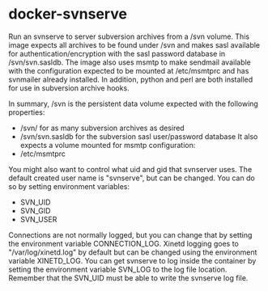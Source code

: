 docker-svnserve
===============

Run an svnserve to server subversion archives from a /svn volume. This image
expects all archives to be found under /svn and makes sasl available for
authentication/encryption with the sasl password database in /svn/svn.sasldb.
The image also uses msmtp to make sendmail available with the configuration
expected to be mounted at /etc/msmtprc and has svnmailer already installed. In addition, python and perl are both installed for use in subversion archive hooks.

In summary, /svn is the persistent data volume expected with the following
properties:
* /svn/<archive> for as many subversion archives as desired
* /svn/svn.sasldb for the subversion sasl user/password database
It also expects a volume mounted for msmtp configuration:
* /etc/msmtprc

You might also want to control what uid and gid that svnserver uses. The default created user name is "svnserve", but can be changed. You can do so by setting environment variables:
* SVN_UID
* SVN_GID
* SVN_USER

Connections are not normally logged, but you can change that by setting the environment variable CONNECTION_LOG. Xinetd logging goes to "/var/log/xinetd.log" by default but can be changed using the environment variable XINETD_LOG. You can get svnserve to log inside the container by setting the environment variable SVN_LOG to the log file location. Remember that the SVN_UID must be able to write the svnserve log file.


 


